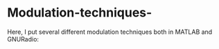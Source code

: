 # Modulation-techniques-
Here, I put several different modulation techniques both in MATLAB and GNURadio:
